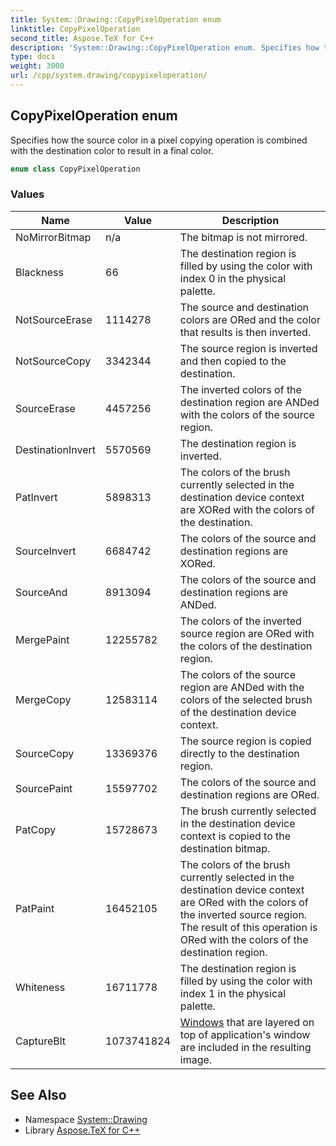 ```yaml
---
title: System::Drawing::CopyPixelOperation enum
linktitle: CopyPixelOperation
second_title: Aspose.TeX for C++
description: 'System::Drawing::CopyPixelOperation enum. Specifies how the source color in a pixel copying operation is combined with the destination color to result in a final color in C++.'
type: docs
weight: 3000
url: /cpp/system.drawing/copypixeloperation/
---
```

## CopyPixelOperation enum


Specifies how the source color in a pixel copying operation is combined with the destination color to result in a final color.

```cpp
enum class CopyPixelOperation
```

### Values

| Name | Value | Description |
| --- | --- | --- |
| NoMirrorBitmap | n/a | The bitmap is not mirrored. |
| Blackness | 66 | The destination region is filled by using the color with index 0 in the physical palette. |
| NotSourceErase | 1114278 | The source and destination colors are ORed and the color that results is then inverted. |
| NotSourceCopy | 3342344 | The source region is inverted and then copied to the destination. |
| SourceErase | 4457256 | The inverted colors of the destination region are ANDed with the colors of the source region. |
| DestinationInvert | 5570569 | The destination region is inverted. |
| PatInvert | 5898313 | The colors of the brush currently selected in the destination device context are XORed with the colors of the destination. |
| SourceInvert | 6684742 | The colors of the source and destination regions are XORed. |
| SourceAnd | 8913094 | The colors of the source and destination regions are ANDed. |
| MergePaint | 12255782 | The colors of the inverted source region are ORed with the colors of the destination region. |
| MergeCopy | 12583114 | The colors of the source region are ANDed with the colors of the selected brush of the destination device context. |
| SourceCopy | 13369376 | The source region is copied directly to the destination region. |
| SourcePaint | 15597702 | The colors of the source and destination regions are ORed. |
| PatCopy | 15728673 | The brush currently selected in the destination device context is copied to the destination bitmap. |
| PatPaint | 16452105 | The colors of the brush currently selected in the destination device context are ORed with the colors of the inverted source region. The result of this operation is ORed with the colors of the destination region. |
| Whiteness | 16711778 | The destination region is filled by using the color with index 1 in the physical palette. |
| CaptureBlt | 1073741824 | [Windows](../../system.windows/) that are layered on top of application's window are included in the resulting image. |

## See Also

* Namespace [System::Drawing](../)
* Library [Aspose.TeX for C++](../../)
